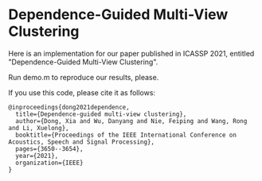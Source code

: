 # Dependence-Guided Multi-View Clustering

Here is an implementation for our paper published in ICASSP 2021, entitled "Dependence-Guided Multi-View Clustering".

Run demo.m to reproduce our results, please.

If you use this code, please cite it as follows:

```
@inproceedings{dong2021dependence,
  title={Dependence-guided multi-view clustering},
  author={Dong, Xia and Wu, Danyang and Nie, Feiping and Wang, Rong and Li, Xuelong},
  booktitle={Proceedings of the IEEE International Conference on Acoustics, Speech and Signal Processing},
  pages={3650--3654},
  year={2021},
  organization={IEEE}
}
